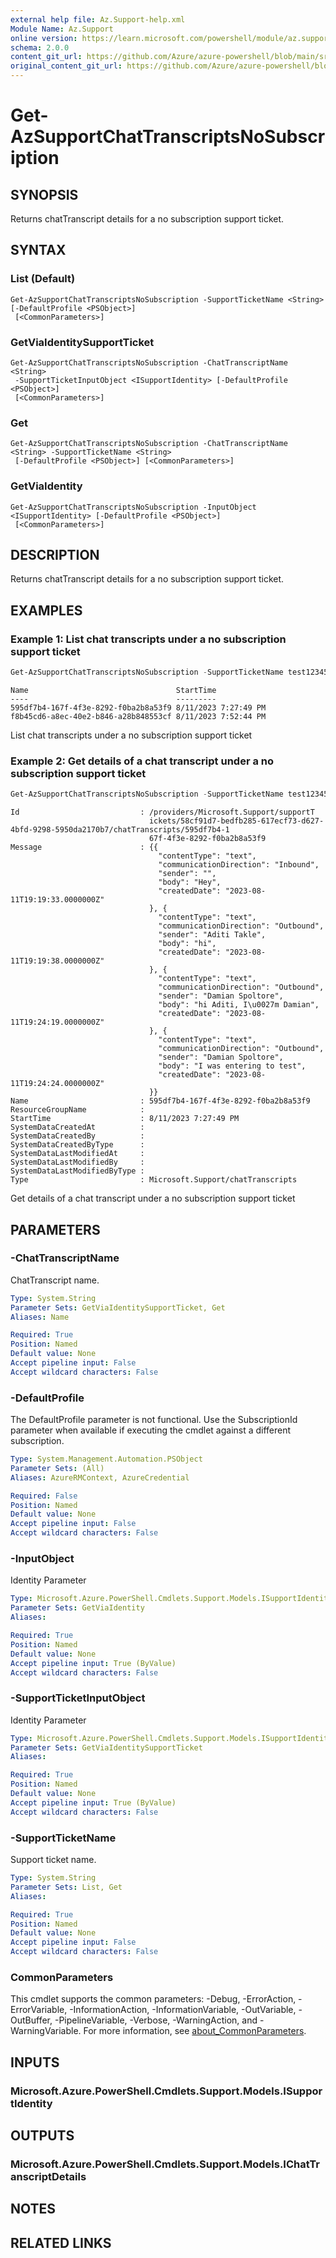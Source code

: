 ```yaml
---
external help file: Az.Support-help.xml
Module Name: Az.Support
online version: https://learn.microsoft.com/powershell/module/az.support/get-azsupportchattranscriptsnosubscription
schema: 2.0.0
content_git_url: https://github.com/Azure/azure-powershell/blob/main/src/Support/Support/help/Get-AzSupportChatTranscriptsNoSubscription.md
original_content_git_url: https://github.com/Azure/azure-powershell/blob/main/src/Support/Support/help/Get-AzSupportChatTranscriptsNoSubscription.md
---
```


# Get-AzSupportChatTranscriptsNoSubscription

## SYNOPSIS
Returns chatTranscript details for a no subscription support ticket.

## SYNTAX

### List (Default)
```
Get-AzSupportChatTranscriptsNoSubscription -SupportTicketName <String> [-DefaultProfile <PSObject>]
 [<CommonParameters>]
```

### GetViaIdentitySupportTicket
```
Get-AzSupportChatTranscriptsNoSubscription -ChatTranscriptName <String>
 -SupportTicketInputObject <ISupportIdentity> [-DefaultProfile <PSObject>]
 [<CommonParameters>]
```

### Get
```
Get-AzSupportChatTranscriptsNoSubscription -ChatTranscriptName <String> -SupportTicketName <String>
 [-DefaultProfile <PSObject>] [<CommonParameters>]
```

### GetViaIdentity
```
Get-AzSupportChatTranscriptsNoSubscription -InputObject <ISupportIdentity> [-DefaultProfile <PSObject>]
 [<CommonParameters>]
```

## DESCRIPTION
Returns chatTranscript details for a no subscription support ticket.

## EXAMPLES

### Example 1: List chat transcripts under a no subscription support ticket
```powershell
Get-AzSupportChatTranscriptsNoSubscription -SupportTicketName test12345
```

```output
Name                                 StartTime
----                                 ---------
595df7b4-167f-4f3e-8292-f0ba2b8a53f9 8/11/2023 7:27:49 PM
f8b45cd6-a8ec-40e2-b846-a28b848553cf 8/11/2023 7:52:44 PM
```

List chat transcripts under a no subscription support ticket

### Example 2: Get details of a chat transcript under a no subscription support ticket
```powershell
Get-AzSupportChatTranscriptsNoSubscription -SupportTicketName test12345 -Name 595df7b4-167f-4f3e-8292-f0ba2b8a53f9
```

```output
Id                           : /providers/Microsoft.Support/supportT
                               ickets/58cf91d7-bedfb285-617ecf73-d627-4bfd-9298-5950da2170b7/chatTranscripts/595df7b4-1
                               67f-4f3e-8292-f0ba2b8a53f9
Message                      : {{
                                 "contentType": "text",
                                 "communicationDirection": "Inbound",
                                 "sender": "",
                                 "body": "Hey",
                                 "createdDate": "2023-08-11T19:19:33.0000000Z"
                               }, {
                                 "contentType": "text",
                                 "communicationDirection": "Outbound",
                                 "sender": "Aditi Takle",
                                 "body": "hi",
                                 "createdDate": "2023-08-11T19:19:38.0000000Z"
                               }, {
                                 "contentType": "text",
                                 "communicationDirection": "Outbound",
                                 "sender": "Damian Spoltore",
                                 "body": "hi Aditi, I\u0027m Damian",
                                 "createdDate": "2023-08-11T19:24:19.0000000Z"
                               }, {
                                 "contentType": "text",
                                 "communicationDirection": "Outbound",
                                 "sender": "Damian Spoltore",
                                 "body": "I was entering to test",
                                 "createdDate": "2023-08-11T19:24:24.0000000Z"
                               }}
Name                         : 595df7b4-167f-4f3e-8292-f0ba2b8a53f9
ResourceGroupName            :
StartTime                    : 8/11/2023 7:27:49 PM
SystemDataCreatedAt          :
SystemDataCreatedBy          :
SystemDataCreatedByType      :
SystemDataLastModifiedAt     :
SystemDataLastModifiedBy     :
SystemDataLastModifiedByType :
Type                         : Microsoft.Support/chatTranscripts
```

Get details of a chat transcript under a no subscription support ticket

## PARAMETERS

### -ChatTranscriptName
ChatTranscript name.

```yaml
Type: System.String
Parameter Sets: GetViaIdentitySupportTicket, Get
Aliases: Name

Required: True
Position: Named
Default value: None
Accept pipeline input: False
Accept wildcard characters: False
```

### -DefaultProfile
The DefaultProfile parameter is not functional.
Use the SubscriptionId parameter when available if executing the cmdlet against a different subscription.

```yaml
Type: System.Management.Automation.PSObject
Parameter Sets: (All)
Aliases: AzureRMContext, AzureCredential

Required: False
Position: Named
Default value: None
Accept pipeline input: False
Accept wildcard characters: False
```

### -InputObject
Identity Parameter

```yaml
Type: Microsoft.Azure.PowerShell.Cmdlets.Support.Models.ISupportIdentity
Parameter Sets: GetViaIdentity
Aliases:

Required: True
Position: Named
Default value: None
Accept pipeline input: True (ByValue)
Accept wildcard characters: False
```

### -SupportTicketInputObject
Identity Parameter

```yaml
Type: Microsoft.Azure.PowerShell.Cmdlets.Support.Models.ISupportIdentity
Parameter Sets: GetViaIdentitySupportTicket
Aliases:

Required: True
Position: Named
Default value: None
Accept pipeline input: True (ByValue)
Accept wildcard characters: False
```

### -SupportTicketName
Support ticket name.

```yaml
Type: System.String
Parameter Sets: List, Get
Aliases:

Required: True
Position: Named
Default value: None
Accept pipeline input: False
Accept wildcard characters: False
```

### CommonParameters
This cmdlet supports the common parameters: -Debug, -ErrorAction, -ErrorVariable, -InformationAction, -InformationVariable, -OutVariable, -OutBuffer, -PipelineVariable, -Verbose, -WarningAction, and -WarningVariable. For more information, see [about_CommonParameters](http://go.microsoft.com/fwlink/?LinkID=113216).

## INPUTS

### Microsoft.Azure.PowerShell.Cmdlets.Support.Models.ISupportIdentity

## OUTPUTS

### Microsoft.Azure.PowerShell.Cmdlets.Support.Models.IChatTranscriptDetails

## NOTES

## RELATED LINKS
